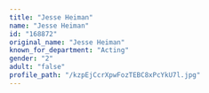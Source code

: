 ```yaml
---
title: "Jesse Heiman"
name: "Jesse Heiman"
id: "168872"
original_name: "Jesse Heiman"
known_for_department: "Acting"
gender: "2"
adult: "false"
profile_path: "/kzpEjCcrXpwFozTEBC8xPcYkU7l.jpg"
---
```

